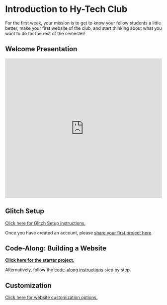 # Introduction to Hy-Tech Club
For the first week, your mission is to get to know your fellow students a little better, make your first website of the club, and start thinking about what you want to do for the rest of the semester!

## Welcome Presentation
<iframe src='https://view.officeapps.live.com/op/embed.aspx?src=https://hylandtechclub.com/web-101/Week01/Welcome.pptx' width='100%' height='450px' frameborder='0'></iframe>

## Glitch Setup
[Click here for Glitch Setup instructions.](https://hylandtechclub.com/GlitchSetup)

Once you have created an account, please [share your first project here](https://forms.office.com/r/gDZVq6B5p6).

## Code-Along: Building a Website
**[Click here for the starter project.](https://glitch.com/edit/#!/remix/building-websites-starter-project)**

Alternatively, follow the [code-along instructions](CodeAlong.md) step by step.

## Customization
[Click here for website customization options.](Customization.md)
